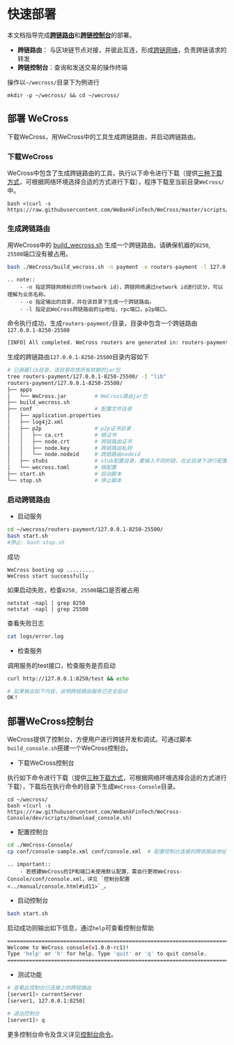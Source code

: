 # 快速部署

本文档指导完成[**跨链路由**](../introduction/introduction.html#id2)和[**跨链控制台**](../manual/console.md)的部署。

* **跨链路由**：    与区块链节点对接，并彼此互连，形成[跨链网络](../introduction/introduction.html#id2)，负责跨链请求的转发
* **跨链控制台**：查询和发送交易的操作终端

操作以`~/wecross/`目录下为例进行

``` shell
mkdir -p ~/wecross/ && cd ~/wecross/
```

## 部署 WeCross

下载WeCross，用WeCross中的工具生成跨链路由，并启动跨链路由。

### 下载WeCross

WeCross中包含了生成跨链路由的工具，执行以下命令进行下载（提供[三种下载方式](../version/download.html#wecross)，可根据网络环境选择合适的方式进行下载），程序下载至当前目录`WeCross/`中。

```shell
bash <(curl -s https://raw.githubusercontent.com/WeBankFinTech/WeCross/master/scripts/download_wecross.sh)
```

### 生成跨链路由

用WeCross中的 [build_wecross.sh](../manual/scripts.html#wecross) 生成一个跨链路由。请确保机器的`8250`, `25500`端口没有被占用。

```bash
bash ./WeCross/build_wecross.sh -n payment -o routers-payment -l 127.0.0.1:8250:25500 
```

```eval_rst
.. note::
    - -n 指定跨链网络标识符(network id)，跨链网络通过network id进行区分，可以理解为业务名称。
    - -o 指定输出的目录，并在该目录下生成一个跨链路由。
    - -l 指定此WeCross跨链路由的ip地址，rpc端口，p2p端口。
```

命令执行成功，生成`routers-payment/`目录，目录中包含一个跨链路由`127.0.0.1-8250-25500`

``` bash
[INFO] All completed. WeCross routers are generated in: routers-payment/
```

生成的跨链路由`127.0.0.1-8250-25500`目录内容如下

```bash
# 已屏蔽lib目录，该目录存放所有依赖的jar包
tree routers-payment/127.0.0.1-8250-25500/ -I "lib"
routers-payment/127.0.0.1-8250-25500/
├── apps
│   └── WeCross.jar         # WeCross路由jar包
├── build_wecross.sh
├── conf                    # 配置文件目录
│   ├── application.properties	
│   ├── log4j2.xml 
│   ├── p2p                 # p2p证书目录
│   │   ├── ca.crt          # 根证书
│   │   ├── node.crt        # 跨链路由证书
│   │   ├── node.key        # 跨链路由私钥
│   │   └── node.nodeid     # 跨链路由nodeid
│   ├── stubs               # stub配置目录，要接入不同的链，在此目录下进行配置
│   └── wecross.toml        # 根配置
├── start.sh                # 启动脚本
└── stop.sh                 # 停止脚本
```

### 启动跨链路由

* 启动服务

```bash
cd ~/wecross/routers-payment/127.0.0.1-8250-25500/
bash start.sh 
#停止: bash stop.sh
```
成功

```
WeCross booting up .........
WeCross start successfully
```
如果启动失败，检查`8250, 25500`端口是否被占用

``` shell
netstat -napl | grep 8250
netstat -napl | grep 25500
```

查看失败日志

```bash
cat logs/error.log
```

* 检查服务

调用服务的test接口，检查服务是否启动
``` bash
curl http://127.0.0.1:8250/test && echo

# 如果输出如下内容，说明跨链路由服务已完全启动
OK！
```

## 部署WeCross控制台

WeCross提供了控制台，方便用户进行跨链开发和调试。可通过脚本`build_console.sh`搭建一个WeCross控制台。

* 下载WeCross控制台

执行如下命令进行下载（提供[三种下载方式](../version/download.html#id2)，可根据网络环境选择合适的方式进行下载），下载后在执行命令的目录下生成`WeCross-Console`目录。

```shell
cd ~/wecross/
bash <(curl -s https://raw.githubusercontent.com/WeBankFinTech/WeCross-Console/dev/scripts/download_console.sh)
```

- 配置控制台

```bash
cd ./WeCross-Console/
cp conf/console-sample.xml conf/console.xml  # 配置控制台连接的跨链路由地址，此处采用默认配置
```

```eval_rst
.. important::
    - 若搭建WeCross的IP和端口未使用默认配置，需自行更改WeCross-Console/conf/console.xml，详见 `控制台配置 <../manual/console.html#id11>`_。
```

- 启动控制台

```bash
bash start.sh
```

启动成功则输出如下信息，通过`help`可查看控制台帮助

```bash
=================================================================================
Welcome to WeCross console(v1.0.0-rc1)!
Type 'help' or 'h' for help. Type 'quit' or 'q' to quit console.
=================================================================================
```

- 测试功能

```bash
# 查看此控制台已连接上的跨链路由
[server1]> currentServer
[server1, 127.0.0.1:8250]

# 退出控制台
[server1]> q
```

更多控制台命令及含义详见[控制台命令](../manual/console.html#id13)。

